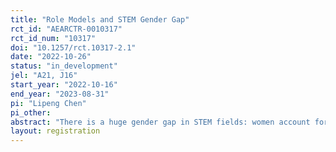 ```yaml
---
title: "Role Models and STEM Gender Gap"
rct_id: "AEARCTR-0010317"
rct_id_num: "10317"
doi: "10.1257/rct.10317-2.1"
date: "2022-10-26"
status: "in_development"
jel: "A21, J16"
start_year: "2022-10-16"
end_year: "2023-08-31"
pi: "Lipeng Chen"
pi_other:
abstract: "There is a huge gender gap in STEM fields: women account for only 29.3% of the employees worldwide in scientific research and development (UNESCO, 2019). This can not only exacerbate gender inequality in the labor market because STEM occupations usually pay higher wages, but also become a self-fulling prophecy when female students have little chance to interact with women in STEM. Female role models are shown to help close the STEM gender gap in educational settings. In this project, randomly chosen classrooms at a high school are exposed to talks given by female scientists. The effects of the intervention on several student outcomes, including student academic performance, their attitudes toward STEM, and their choice of track, will be examined."
layout: registration
---
```


